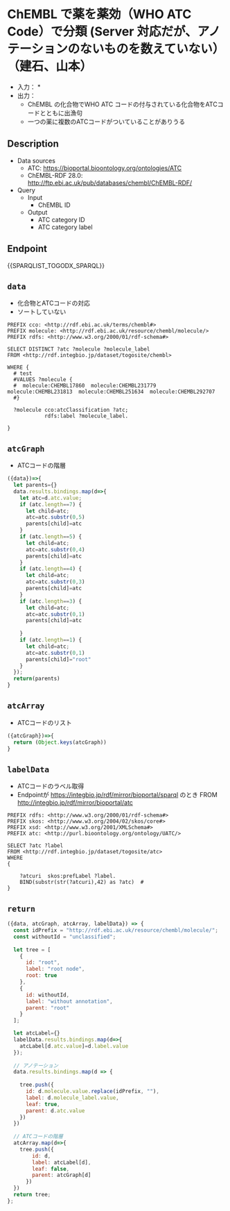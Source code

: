 # ChEMBL で薬を薬効（WHO ATC Code）で分類 (Server 対応だが、アノテーションのないものを数えていない）（建石、山本） 

* 入力：
  * 
* 出力：
  * ChEMBL の化合物でWHO ATC コードの付与されている化合物をATCコードとともに出漁句
  * 一つの薬に複数のATCコードがついていることがありうる 

## Description

- Data sources
    - ATC: https://bioportal.bioontology.org/ontologies/ATC
    - ChEMBL-RDF 28.0: http://ftp.ebi.ac.uk/pub/databases/chembl/ChEMBL-RDF/
- Query
    -  Input
        - ChEMBL ID
    - Output
        - ATC category ID
        - ATC category label

## Endpoint

{{SPARQLIST_TOGODX_SPARQL}}

## `data`
- 化合物とATCコードの対応
- ソートしていない

```sparql
PREFIX cco: <http://rdf.ebi.ac.uk/terms/chembl#> 
PREFIX molecule: <http://rdf.ebi.ac.uk/resource/chembl/molecule/>
PREFIX rdfs: <http://www.w3.org/2000/01/rdf-schema#>

SELECT DISTINCT ?atc ?molecule ?molecule_label
FROM <http://rdf.integbio.jp/dataset/togosite/chembl>  

WHERE {
  # test
  #VALUES ?molecule {  
  #  molecule:CHEMBL17860  molecule:CHEMBL231779  molecule:CHEMBL231813  molecule:CHEMBL251634  molecule:CHEMBL292707
  #}
  
  ?molecule cco:atcClassification ?atc;
            rdfs:label ?molecule_label.
        
}
```


## `atcGraph` 
-  ATCコードの階層

```javascript
({data})=>{
  let parents={}
  data.results.bindings.map(d=>{
    let atc=d.atc.value;
    if (atc.length==7) {
      let child=atc;
      atc=atc.substr(0,5)
      parents[child]=atc 
    }
    if (atc.length==5) {
      let child=atc;
      atc=atc.substr(0,4)
      parents[child]=atc 
    }
    if (atc.length==4) {
      let child=atc;
      atc=atc.substr(0,3)
      parents[child]=atc 
    }
    if (atc.length==3) {
      let child=atc;
      atc=atc.substr(0,1)
      parents[child]=atc 
      
    }
    if (atc.length==1) {
      let child=atc;
      atc=atc.substr(0,1)
      parents[child]="root" 
    }
  });	
  return(parents)
}
```

## `atcArray`
- ATCコードのリスト

```javascript
({atcGraph})=>{
  return (Object.keys(atcGraph))
}
```


## `labelData`
* ATCコードのラベル取得
* Endpointが https://integbio.jp/rdf/mirror/bioportal/sparql のとき
  FROM <http://integbio.jp/rdf/mirror/bioportal/atc>

```sparql
PREFIX rdfs: <http://www.w3.org/2000/01/rdf-schema#>
PREFIX skos: <http://www.w3.org/2004/02/skos/core#>
PREFIX xsd: <http://www.w3.org/2001/XMLSchema#>
PREFIX atc: <http://purl.bioontology.org/ontology/UATC/>

SELECT ?atc ?label 
FROM <http://rdf.integbio.jp/dataset/togosite/atc>
WHERE 
{
    
    ?atcuri  skos:prefLabel ?label.  
    BIND(substr(str(?atcuri),42) as ?atc)  #
}
```

## `return`

```javascript
({data, atcGraph, atcArray, labelData}) => {
  const idPrefix = "http://rdf.ebi.ac.uk/resource/chembl/molecule/";
  const withoutId = "unclassified";
  
  let tree = [
    {
      id: "root",
      label: "root node",
      root: true
    },
    {
      id: withoutId,
      label: "without annotation",
      parent: "root"
    }
  ];

  let atcLabel={}
  labelData.results.bindings.map(d=>{
    atcLabel[d.atc.value]=d.label.value
  });
   
  // アノテーション
  data.results.bindings.map(d => {
    
    tree.push({
      id: d.molecule.value.replace(idPrefix, ""),
      label: d.molecule_label.value,
      leaf: true,
      parent: d.atc.value
    })
  })
  
  // ATCコードの階層
  atcArray.map(d=>{
    tree.push({     
        id: d,
        label: atcLabel[d],
        leaf: false,
        parent: atcGraph[d]
      })
  })
  return tree;
};
```


